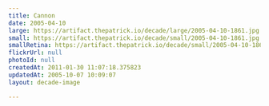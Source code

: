 ```yaml
---
title: Cannon
date: 2005-04-10
large: https://artifact.thepatrick.io/decade/large/2005-04-10-1861.jpg
small: https://artifact.thepatrick.io/decade/small/2005-04-10-1861.jpg
smallRetina: https://artifact.thepatrick.io/decade/small/2005-04-10-1861@2x.jpg
flickrUrl: null
photoId: null
createdAt: 2011-01-30 11:07:18.375823
updatedAt: 2005-10-07 10:09:07
layout: decade-image

---
```


